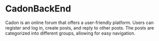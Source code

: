 # CadonBackEnd
Cadon is an online forum that offers a user-friendly platform. Users can register and log in, create posts, and reply to other posts. The posts are categorized into different groups, allowing for easy navigation.
